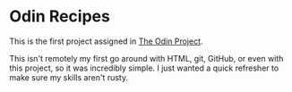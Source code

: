 # Odin Recipes

This is the first project assigned in [The Odin Project](http://theodinproject.com).

This isn't remotely my first go around with HTML, git, GitHub, or even with this project, so it was incredibly simple. I just wanted a quick refresher to make sure my skills aren't rusty.